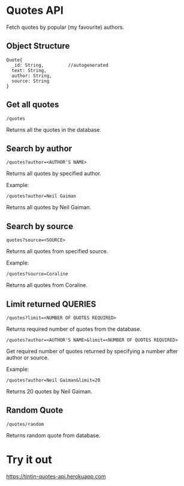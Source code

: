 # Quotes API

Fetch quotes by popular (my favourite) authors.

## Object Structure

```
Quote{
  _id: String,         //autogenerated
  text: String,
  author: String,
  source: String
}
```

## Get all quotes

```
/quotes
```

Returns all the quotes in the database.

## Search by author

```
/quotes?author=<AUTHOR'S NAME>
```

Returns all quotes by specified author.

Example:

```
/quotes?author=Neil Gaiman
```

Returns all quotes by Neil Gaiman.

## Search by source

```
quotes?source=<SOURCE>
```

Returns all quotes from specified source.

Example:

```
/quotes?source=Coraline
```

Returns all quotes from Coraline.

## Limit returned QUERIES

```
/quotes?limit=<NUMBER OF QUOTES REQUIRED>
```
Returns required number of quotes from the database.

```
/quotes?author=<AUTHOR'S NAME>&limit=<NUMBER OF QUOTES REQUIRED>
```

Get required number of quotes returned by specifying a number after author or source.

Example:

```
/quotes?author=Neil Gaiman&limit=20
```
Returns 20 quotes by Neil Gaiman.

## Random Quote

```
/quotes/random
```

Returns random quote from database.

# Try it out

https://tintin-quotes-api.herokuapp.com
